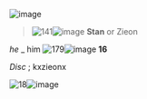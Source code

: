 ![image](https://github.com/KXZEIONX/KXZEIONX/assets/126445311/3ff5c717-71ca-4d35-b050-6b7bd58a66dc)

  ><img src="https://i.postimg.cc/gkJvjSKr/IMG-2302.gif" alt="141"/>![image](https://github.com/KXZEIONX/KXZEIONX/assets/126445311/5d84d212-fe6a-4db2-8279-eaac5603e718)
>__Stan__ or Zieon

*he* _ him  <img src="https://i.postimg.cc/kgjdTpRG/IMG-9834.png" alt="179"/>![image](https://github.com/KXZEIONX/KXZEIONX/assets/126445311/869f8b33-0a12-4f3f-9944-645888ff8ef7)
   __16__

*Disc* ; kxzieonx

<img src="https://i.postimg.cc/2SrDFXrb/IMG-7845.gif" alt="18"/>![image](https://github.com/KXZEIONX/KXZEIONX/assets/126445311/4fbd76e1-17f7-4135-9874-860c23f56614)
